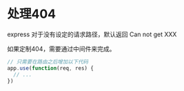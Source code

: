 # 处理404

express 对于没有设定的请求路径，默认返回 Can not get  XXX

如果定制404，需要通过中间件来完成。

```javascript
// 只需要在路由之后增加以下代码
app.use(function(req, res) {
  // ...
})
```

